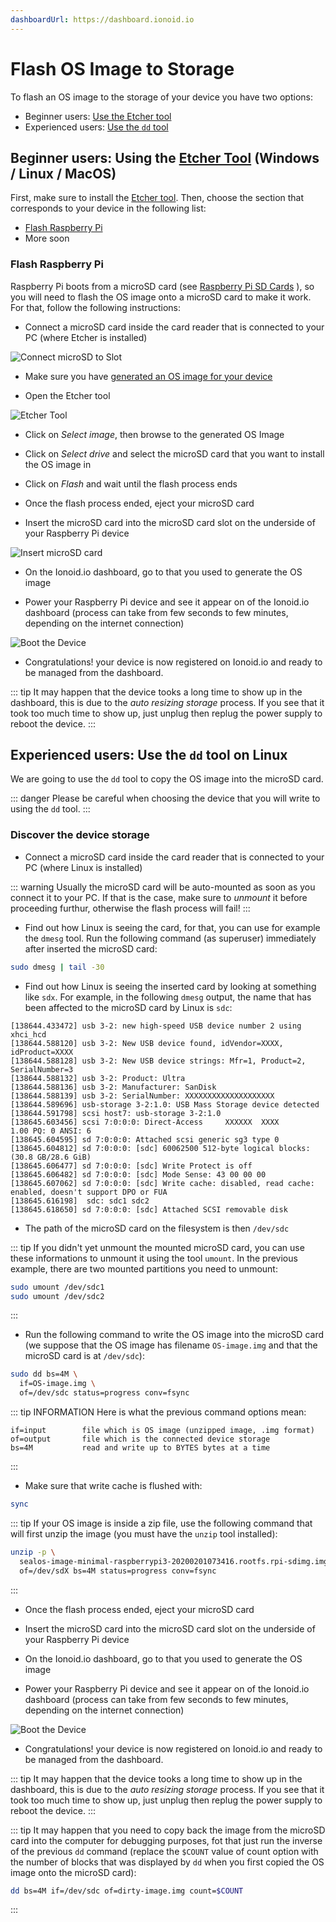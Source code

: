```yaml
---
dashboardUrl: https://dashboard.ionoid.io
---
```


# Flash OS Image to Storage

To flash an OS image to the storage of your device you have two options:

 - Beginner users: [Use the Etcher tool](#beginner-users-using-the-etcher-tool-windows-linux-macos)
 - Experienced users: [Use the `dd` tool](#experienced-users-use-the-dd-tool-on-linux)


## Beginner users: Using the [Etcher Tool](https://etcher.io/) (Windows / Linux / MacOS)

First, make sure to install the [Etcher tool](https://etcher.io/). Then, choose
the section that corresponds to your device in the following list:

 - [Flash Raspberry Pi](#flash-raspberry-pi)
 - More soon

### Flash Raspberry Pi

Raspberry Pi boots from a microSD card (see
[Raspberry Pi SD Cards](https://www.raspberrypi.org/documentation/installation/sd-cards.md)
), so you will need to flash the OS image onto a microSD card to make it work.
For that, follow the following instructions:

- Connect a microSD card inside the card reader that is connected to your PC
(where Etcher is installed)

![Connect microSD to Slot](/steps/flash-os-image/microsd-card-reader.jpg)

- Make sure you have [generated an OS image for your
  device](/docs/register-devices.md)

- Open the Etcher tool

![Etcher Tool](/steps/flash-os-image/etcher.png)

- Click on *Select image*, then browse to the generated OS Image

- Click on *Select drive* and select the microSD card that you want to install
  the OS image in

- Click on *Flash* and wait until the flash process ends

- Once the flash process ended, eject your microSD card

- Insert the microSD card into the microSD card slot on the underside of your
Raspberry Pi device

![Insert microSD card](/steps/flash-os-image/raspberry-pi-microsd-slot.png)

- On the <a :href="$frontmatter.dashboardUrl" target="_blank">Ionoid.io dashboard</a>,
  go to <the-project-details-page/> that you used to generate the OS image

- Power your Raspberry Pi device and see it appear on <the-project-details-page/>
  of the Ionoid.io dashboard (process can take from few seconds to few
  minutes, depending on the internet connection)

![Boot the Device](/steps/projects-and-devices/boot_device.gif)

- Congratulations! your device is now registered on Ionoid.io and ready to be
  managed from the dashboard.

::: tip
It may happen that the device tooks a long time to show up in the dashboard,
this is due to the *auto resizing storage* process. If you see that it took too
much time to show up, just unplug then replug the power supply to reboot the
device.
:::

## Experienced users: Use the `dd` tool on Linux

We are going to use the `dd` tool to copy the OS image into the microSD card.

::: danger
Please be careful when choosing the device that you will write to using the `dd`
tool.
:::

### Discover the device storage

- Connect a microSD card inside the card reader that is connected to your PC
  (where Linux is installed)

::: warning
Usually the microSD card will be auto-mounted as soon as you connect it to your
PC. If that is the case, make sure to *unmount* it before proceeding furthur,
otherwise the flash process will fail!
:::

- Find out how Linux is seeing the card, for that, you can use for example the
  `dmesg` tool. Run the following command (as superuser) immediately after
  inserted the microSD card:

```bash
sudo dmesg | tail -30
```

- Find out how Linux is seeing the inserted card by looking at something like
  `sdx`. For example, in the following `dmesg` output, the name that has been
  affected to the microSD card by Linux is `sdc`:

```{11,12,13,14,15,16}
[138644.433472] usb 3-2: new high-speed USB device number 2 using xhci_hcd
[138644.588120] usb 3-2: New USB device found, idVendor=XXXX, idProduct=XXXX
[138644.588128] usb 3-2: New USB device strings: Mfr=1, Product=2, SerialNumber=3
[138644.588132] usb 3-2: Product: Ultra
[138644.588136] usb 3-2: Manufacturer: SanDisk
[138644.588139] usb 3-2: SerialNumber: XXXXXXXXXXXXXXXXXXXX
[138644.589696] usb-storage 3-2:1.0: USB Mass Storage device detected
[138644.591798] scsi host7: usb-storage 3-2:1.0
[138645.603456] scsi 7:0:0:0: Direct-Access     XXXXXX  XXXX            1.00 PQ: 0 ANSI: 6
[138645.604595] sd 7:0:0:0: Attached scsi generic sg3 type 0
[138645.604812] sd 7:0:0:0: [sdc] 60062500 512-byte logical blocks: (30.8 GB/28.6 GiB)
[138645.606477] sd 7:0:0:0: [sdc] Write Protect is off
[138645.606482] sd 7:0:0:0: [sdc] Mode Sense: 43 00 00 00
[138645.607062] sd 7:0:0:0: [sdc] Write cache: disabled, read cache: enabled, doesn't support DPO or FUA
[138645.616198]  sdc: sdc1 sdc2
[138645.618650] sd 7:0:0:0: [sdc] Attached SCSI removable disk

```

- The path of the microSD card on the filesystem is then `/dev/sdc`

::: tip
If you didn't yet unmount the mounted microSD card, you can use these
informations to unmount it using the tool `umount`. In the previous example,
there are two mounted partitions you need to unmount:

```bash
sudo umount /dev/sdc1
sudo umount /dev/sdc2
```
:::

- Run the following command to write the OS image into the microSD card (we
  suppose that the OS image has filename `OS-image.img` and that the microSD
  card is at `/dev/sdc`):

```bash
sudo dd bs=4M \
  if=OS-image.img \
  of=/dev/sdc status=progress conv=fsync
```

::: tip INFORMATION
Here is what the previous command options mean:
```
if=input        file which is OS image (unzipped image, .img format)
of=output       file which is the connected device storage
bs=4M           read and write up to BYTES bytes at a time
```
:::

- Make sure that write cache is flushed with:

```bash
sync
```

::: tip
If your OS image is inside a zip file, use the following command that will
first unzip the image (you must have the `unzip` tool installed):

```bash
unzip -p \
  sealos-image-minimal-raspberrypi3-20200201073416.rootfs.rpi-sdimg.img-ionoid.zip | sudo dd \
  of=/dev/sdX bs=4M status=progress conv=fsync
```
:::

- Once the flash process ended, eject your microSD card

- Insert the microSD card into the microSD card slot on the underside of your
Raspberry Pi device

- On the <a :href="$frontmatter.dashboardUrl" target="_blank">Ionoid.io dashboard</a>,
go to <the-project-details-page/> that you used to generate the OS image

- Power your Raspberry Pi device and see it appear on <the-project-details-page/>
  of the Ionoid.io dashboard (process can take from few seconds to few
  minutes, depending on the internet connection)

![Boot the Device](/steps/projects-and-devices/boot_device.gif)

- Congratulations! your device is now registered on Ionoid.io and ready to be
  managed from the dashboard.

::: tip
It may happen that the device tooks a long time to show up in the dashboard,
this is due to the *auto resizing storage* process. If you see that it took too
much time to show up, just unplug then replug the power supply to reboot the
device.
:::

::: tip
It may happen that you need to copy back the image from the microSD card into
the computer for debugging purposes, fot that just run the inverse of the
previous `dd` command (replace the `$COUNT` value of count option with the
number of blocks that was displayed by `dd` when you first copied the OS image
onto the microSD card):

```bash
dd bs=4M if=/dev/sdc of=dirty-image.img count=$COUNT
```
:::

<Content :page-key="getPageKey($site.pages, '/docs/_have-questions.html')" />
